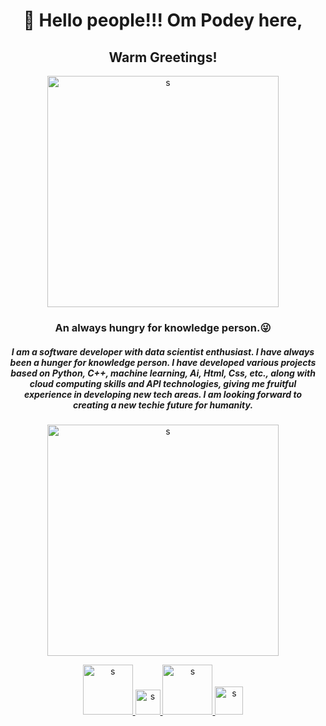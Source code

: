 <h1 align="center">👋 Hello people!!! Om Podey here,</h1>
<h2 align="center"> Warm Greetings!</h2>
<p align="center">
        <a href="https://www.google.com" target="_blank">
     <img  src="https://user-images.githubusercontent.com/84179156/133618156-57909dbc-e9cb-4aee-8ab7-9035bac5b712.jpg" width=370  alt="s">
    </a>
    </p>
<h3 align="center"> An always hungry for knowledge person.😜</h3>
<h5 align="center"> I am a software developer with data scientist enthusiast. I have always been a hunger for knowledge person. I have developed various projects based on Python, C++, machine learning, Ai, Html, Css, etc., along with cloud computing skills and API technologies, giving me fruitful experience in developing new tech areas. I am looking forward to creating a new techie future for humanity.</h5>
<p align="center">
        <img  src="https://user-images.githubusercontent.com/84179156/133628924-95e99df0-f008-4d0d-bca2-07cec8d2a631.png" width=370  alt="s">
</p>
<p align="center">
 <a href="https://github.com/ompodey" target="_blank">
     <img  src="https://1000logos.net/wp-content/uploads/2021/05/GitHub-logo.png" width=80  alt="s">
    </a>
        <a href="https://www.linkedin.com/in/om-podey-0b49a9210/" target="_blank">
                <img  src="https://cdn-icons-png.flaticon.com/512/174/174857.png" width=40  alt="s">
        </a>
        <a href="mailto:ompodey@gmail.com" target="_blank">
                <img src="https://logos-world.net/wp-content/uploads/2020/11/Gmail-Logo.png" width=80  alt="s">
                <a/>
            <a href="https://www.instagram.com/ompodey/" target="_blank">
                <img src="https://upload.wikimedia.org/wikipedia/commons/thumb/a/a5/Instagram_icon.png/600px-Instagram_icon.png" width=45  alt="s">
                <a/>
                    </p>
                

                    

